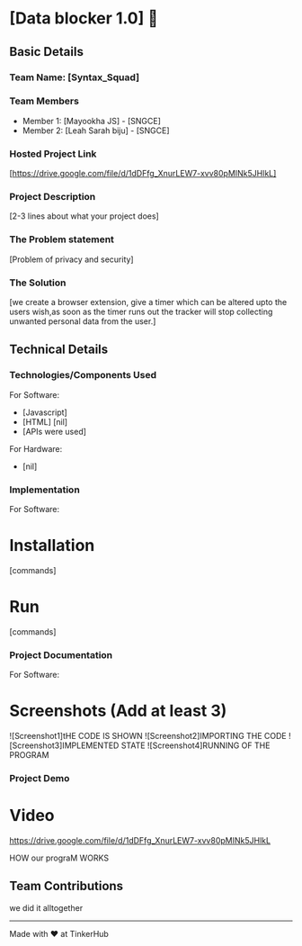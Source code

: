 # [Data blocker 1.0] 🎯


## Basic Details
### Team Name: [Syntax_Squad]


### Team Members
- Member 1: [Mayookha JS] - [SNGCE]
- Member 2: [Leah Sarah biju] - [SNGCE]


### Hosted Project Link
[https://drive.google.com/file/d/1dDFfg_XnurLEW7-xvv80pMINk5JHlkL]

### Project Description
[2-3 lines about what your project does]

### The Problem statement
[Problem of privacy and security]

### The Solution
[we create a browser extension, give a timer which can be altered upto the users wish,as soon as the timer runs out the tracker will stop collecting unwanted personal data from the user.]

## Technical Details
### Technologies/Components Used
For Software:
- [Javascript]
- [HTML]
  [nil]
- [APIs were used]

For Hardware:
- [nil]

### Implementation
For Software:
# Installation
[commands]

# Run
[commands]

### Project Documentation
For Software:

# Screenshots (Add at least 3)
![Screenshot1]tHE CODE IS SHOWN
![Screenshot2]IMPORTING THE CODE
![Screenshot3]IMPLEMENTED STATE
![Screenshot4]RUNNING OF THE PROGRAM



### Project Demo
# Video
https://drive.google.com/file/d/1dDFfg_XnurLEW7-xvv80pMINk5JHlkL

HOW our prograM WORKS


## Team Contributions
we did it alltogether

---
Made with ❤️ at TinkerHub
